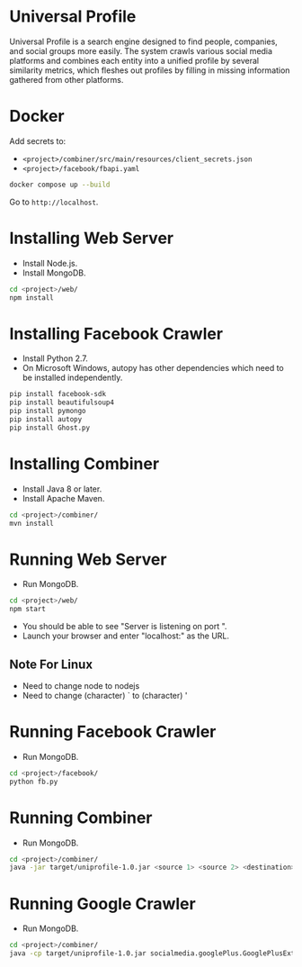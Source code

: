 # Universal Profile
Universal Profile is a search engine designed to find people, companies, and social groups more easily. The system crawls various social media platforms and combines each entity into a unified profile by several similarity metrics, which fleshes out profiles by filling in missing information gathered from other platforms.

# Docker
Add secrets to:
* `<project>/combiner/src/main/resources/client_secrets.json`
* `<project>/facebook/fbapi.yaml`
```bash
docker compose up --build
```
Go to `http://localhost`.

# Installing Web Server
* Install Node.js.
* Install MongoDB.
```bash
cd <project>/web/
npm install
```

# Installing Facebook Crawler
* Install Python 2.7.
* On Microsoft Windows, autopy has other dependencies which need to be installed independently.
```bash
pip install facebook-sdk
pip install beautifulsoup4
pip install pymongo
pip install autopy
pip install Ghost.py
```

# Installing Combiner
* Install Java 8 or later.
* Install Apache Maven.
```bash
cd <project>/combiner/
mvn install
```

# Running Web Server
* Run MongoDB.
```bash
cd <project>/web/
npm start
```
* You should be able to see "Server is listening on port <port number>".
* Launch your browser and enter "localhost:<port>" as the URL.
## Note For Linux
* Need to change node to nodejs
* Need to change (character) ` to (character) '

# Running Facebook Crawler
* Run MongoDB.
```bash
cd <project>/facebook/
python fb.py
```

# Running Combiner
* Run MongoDB.
```bash
cd <project>/combiner/
java -jar target/uniprofile-1.0.jar <source 1> <source 2> <destination>
```

# Running Google Crawler
* Run MongoDB.
```bash
cd <project>/combiner/
java -cp target/uniprofile-1.0.jar socialmedia.googlePlus.GooglePlusExtractor
```
